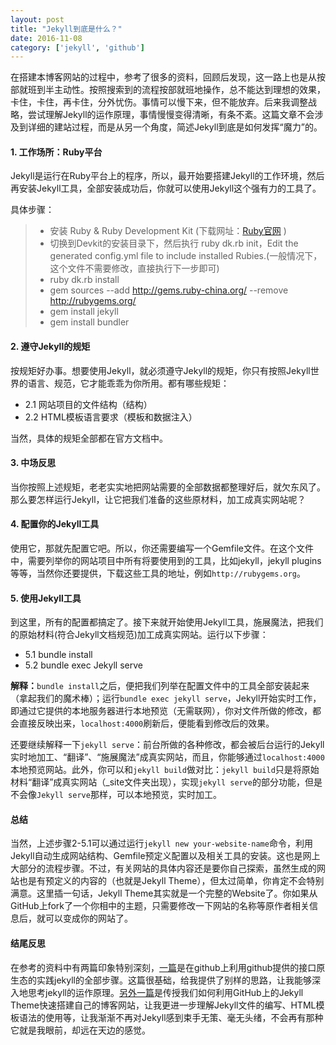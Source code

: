 ```yaml
---
layout: post
title: "Jekyll到底是什么？"
date: 2016-11-08
category: ['jekyll', 'github']
---
```


在搭建本博客网站的过程中，参考了很多的资料，回顾后发现，这一路上也是从按部就班到半主动性。按照搜索到的流程按部就班地操作，总不能达到理想的效果，卡住，卡住，再卡住，分外忧伤。事情可以慢下来，但不能放弃。后来我调整战略，尝试理解Jekyll的运作原理，事情慢慢变得清晰，有条不紊。这篇文章不会涉及到详细的建站过程，而是从另一个角度，简述Jekyll到底是如何发挥“魔力”的。

#### 1. 工作场所：Ruby平台
Jekyll是运行在Ruby平台上的程序，所以，最开始要搭建Jekyll的工作环境，然后再安装Jekyll工具，全部安装成功后，你就可以使用Jekyll这个强有力的工具了。


具体步骤：


  > + 安装 Ruby & Ruby Development Kit (下载网址：[Ruby官网](http://rubyinstaller.org/downloads/) )
  > + 切换到Devkit的安装目录下，然后执行 ruby dk.rb init，Edit the generated config.yml file to include installed Rubies.(一般情况下，这个文件不需要修改，直接执行下一步即可)
  > + ruby dk.rb install
  > + gem sources --add http://gems.ruby-china.org/ --remove http://rubygems.org/
  > + gem install jekyll
  > + gem install bundler

#### 2. 遵守Jekyll的规矩
按规矩好办事。想要使用Jekyll，就必须遵守Jekyll的规矩，你只有按照Jekyll世界的语言、规范，它才能乖乖为你所用。都有哪些规矩：
+ 2.1 网站项目的文件结构（结构）
+ 2.2 HTML模板语言要求（模板和数据注入）

当然，具体的规矩全部都在官方文档中。

#### 3. 中场反思
当你按照上述规矩，老老实实地把网站需要的全部数据都整理好后，就欠东风了。那么要怎样运行Jekyll，让它把我们准备的这些原材料，加工成真实网站呢？

#### 4. 配置你的Jekyll工具
使用它，那就先配置它吧。所以，你还需要编写一个Gemfile文件。在这个文件中，需要列举你的网站项目中所有将要使用到的工具，比如jekyll，jekyll plugins等等，当然你还要提供，下载这些工具的地址，例如`http://rubygems.org`。

#### 5. 使用Jekyll工具
到这里，所有的配置都搞定了。接下来就开始使用Jekyll工具，施展魔法，把我们的原始材料(符合Jekyll文档规范)加工成真实网站。运行以下步骤：


 + 5.1 bundle install
 + 5.2 bundle exec Jekyll serve


**解释：**`bundle install`之后，便把我们列举在配置文件中的工具全部安装起来（拿起我们的魔术棒）；运行`bundle exec jekyll serve`，Jekyll开始实时工作，即通过它提供的本地服务器进行本地预览（无需联网），你对文件所做的修改，都会直接反映出来，`localhost:4000`刷新后，便能看到修改后的效果。


还要继续解释一下`jekyll serve`：前台所做的各种修改，都会被后台运行的Jekyll实时地加工、“翻译”、“施展魔法”成真实网站，而且，你能够通过`localhost:4000`本地预览网站。此外，你可以和`jekyll build`做对比：`jekyll build`只是将原始材料“翻译”成真实网站（_site文件夹出现），实现`jekyll serve`的部分功能，但是不会像`Jekyll serve`那样，可以本地预览，实时加工。

#### 总结
当然，上述步骤2-5.1可以通过运行`jekyll new your-website-name`命令，利用Jekyll自动生成网站结构、Gemfile预定义配置以及相关工具的安装。这也是网上大部分的流程步骤。不过，有关网站的具体内容还是要你自己探索，虽然生成的网站也是有预定义的内容的（也就是Jekyll Theme），但太过简单，你肯定不会特别满意。这里插一句话，Jekyll Theme其实就是一个完整的Website了。你如果从GitHub上fork了一个你相中的主题，只需要修改一下网站的名称等原作者相关信息后，就可以变成你的网站了。


#### 结尾反思
在参考的资料中有两篇印象特别深刻，[一篇](http://jmcglone.com/guides/github-pages/)是在github上利用github提供的接口原生态的实践jekyll的全部步骤。这篇很基础，给我提供了别样的思路，让我能够深入地思考jekyll的运作原理。[另外一篇](https://www.smashingmagazine.com/2014/08/build-blog-jekyll-github-pages/)是传授我们如何利用GitHub上的Jekyll Theme快速搭建自己的博客网站，让我更进一步理解Jekyll文件的编写、HTML模板语法的使用等，让我渐渐不再对Jekyll感到束手无策、毫无头绪，不会再有那种它就是我眼前，却远在天边的感觉。


